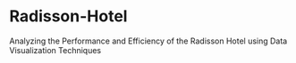# Radisson-Hotel
Analyzing the Performance and Efficiency of the Radisson Hotel using Data Visualization Techniques
